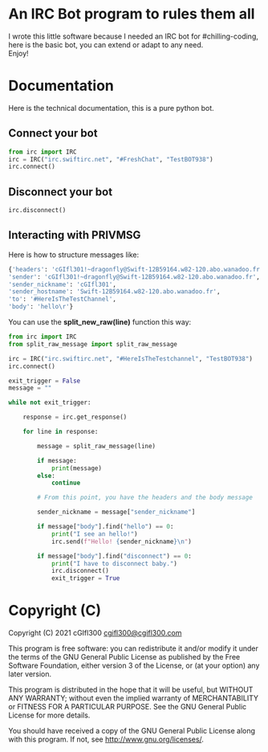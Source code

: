 # An IRC Bot program to rules them all  
 I wrote this little software because I needed an IRC bot for #chilling-coding,
 here is the basic bot, you can extend or adapt to any need.  
 Enjoy!

# Documentation  
Here is the technical documentation, this is a pure python bot.  
## Connect your bot  
```python
from irc import IRC
irc = IRC("irc.swiftirc.net", "#FreshChat", "TestBOT938")
irc.connect()
```  
## Disconnect your bot
```python
irc.disconnect()
```  

## Interacting with PRIVMSG  
Here is how to structure messages like:  
```python
{'headers': 'cGIfl301!~dragonfly@Swift-12B59164.w82-120.abo.wanadoo.fr PRIVMSG #HereIsTheTestChannel',
'sender': 'cGIfl301!~dragonfly@Swift-12B59164.w82-120.abo.wanadoo.fr',
'sender_nickname': 'cGIfl301',
'sender_hostname': 'Swift-12B59164.w82-120.abo.wanadoo.fr',
'to': '#HereIsTheTestChannel',
'body': 'hello\r'}
```  
You can use the __split_new_raw(line)__ function this way:  
```python
from irc import IRC
from split_raw_message import split_raw_message

irc = IRC("irc.swiftirc.net", "#HereIsTheTestchannel", "TestBOT938")
irc.connect()

exit_trigger = False
message = ""

while not exit_trigger:

    response = irc.get_response()

    for line in response:

        message = split_raw_message(line)

        if message:
            print(message)
        else:
            continue

        # From this point, you have the headers and the body message

        sender_nickname = message["sender_nickname"]

        if message["body"].find("hello") == 0:
            print("I see an hello!")
            irc.send(f"Hello! {sender_nickname}\n")

        if message["body"].find("disconnect") == 0:
            print("I have to disconnect baby.")
            irc.disconnect()
            exit_trigger = True
```  

# Copyright (C)

Copyright (C) 2021  cGIfl300 <cgifl300@cgifl300.com>

This program is free software: you can redistribute it and/or modify
it under the terms of the GNU General Public License as published by
the Free Software Foundation, either version 3 of the License, or
(at your option) any later version.

This program is distributed in the hope that it will be useful,
but WITHOUT ANY WARRANTY; without even the implied warranty of
MERCHANTABILITY or FITNESS FOR A PARTICULAR PURPOSE.  See the
GNU General Public License for more details.

You should have received a copy of the GNU General Public License
along with this program.  If not, see <http://www.gnu.org/licenses/>.